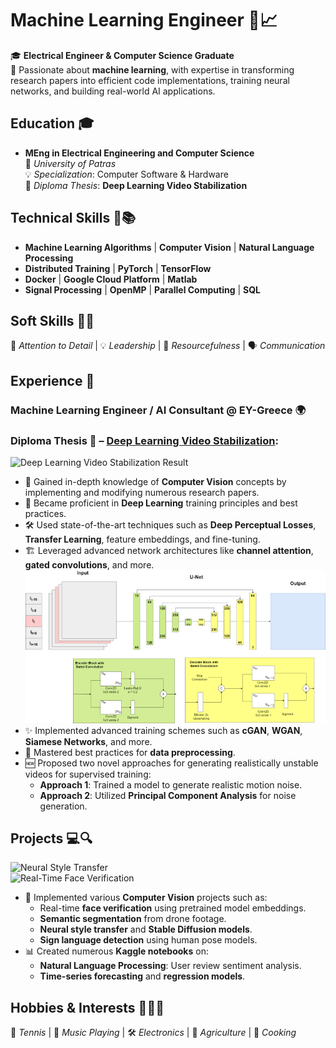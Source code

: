 # **Machine Learning Engineer** 🤖📈  
🎓 **Electrical Engineer & Computer Science Graduate**  
🌟 Passionate about **machine learning**, with expertise in transforming research papers into efficient code implementations, training neural networks, and building real-world AI applications.


## **Education** 🎓  
- **MEng in Electrical Engineering and Computer Science**  
  📍 *University of Patras*  
  💡 *Specialization*: Computer Software & Hardware  
  📝 *Diploma Thesis*: **Deep Learning Video Stabilization**


## **Technical Skills** 🔧📚  
- **Machine Learning Algorithms** | **Computer Vision** | **Natural Language Processing**  
- **Distributed Training** | **PyTorch** | **TensorFlow**  
- **Docker** | **Google Cloud Platform** | **Matlab**  
- **Signal Processing** | **OpenMP** | **Parallel Computing** | **SQL**  


## **Soft Skills** 🤝✨  
🎯 *Attention to Detail* | 💡 *Leadership* | 🔎 *Resourcefulness* | 🗣️ *Communication*


## **Experience** 💼  
### **Machine Learning Engineer / AI Consultant** @ EY-Greece 🌍  


### **Diploma Thesis** 📝 – [Deep Learning Video Stabilization](/assets/thesis.pdf):  
![Deep Learning Video Stabilization Result](/assets/img/stab_result.gif)

- 🧠 Gained in-depth knowledge of **Computer Vision** concepts by implementing and modifying numerous research papers.  
- 🚀 Became proficient in **Deep Learning** training principles and best practices.  
- 🛠️ Used state-of-the-art techniques such as **Deep Perceptual Losses**, **Transfer Learning**, feature embeddings, and fine-tuning.  
- 🏗️ Leveraged advanced network architectures like **channel attention**, **gated convolutions**, and more.  
![DMBVS_UNET Architecture](/assets/img/DMBVS_UNET.png)  
- ✨ Implemented advanced training schemes such as **cGAN**, **WGAN**, **Siamese Networks**, and more.  
- 🧹 Mastered best practices for **data preprocessing**.  
- 🆕 Proposed two novel approaches for generating realistically unstable videos for supervised training:  
  - **Approach 1**: Trained a model to generate realistic motion noise.  
  - **Approach 2**: Utilized **Principal Component Analysis** for noise generation.


## **Projects** 💻🔍  
![Neural Style Transfer](/assets/img/neural_style.gif)  
![Real-Time Face Verification](/assets/img/faceid.gif)  

- 🎥 Implemented various **Computer Vision** projects such as:  
  - Real-time **face verification** using pretrained model embeddings.  
  - **Semantic segmentation** from drone footage.  
  - **Neural style transfer** and **Stable Diffusion models**.  
  - **Sign language detection** using human pose models.  
- 📊 Created numerous **Kaggle notebooks** on:  
  - **Natural Language Processing**: User review sentiment analysis.  
  - **Time-series forecasting** and **regression models**.


## **Hobbies & Interests** 🎾🎶🔌  
🎾 *Tennis* | 🎹 *Music Playing* | 🛠️ *Electronics* | 🌾 *Agriculture* | 🍳 *Cooking*
